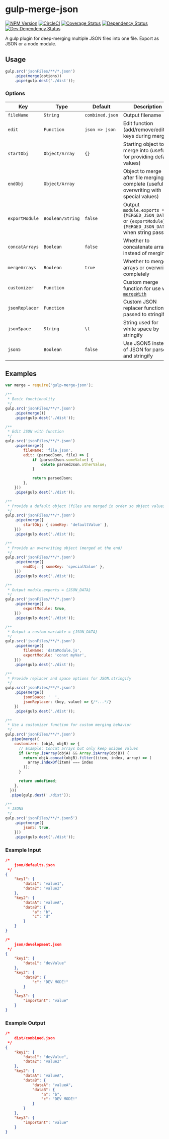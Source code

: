 # gulp-merge-json
[![NPM Version](https://badge.fury.io/js/gulp-merge-json.svg)](https://www.npmjs.com/package/gulp-merge-json) [![CircleCI](https://circleci.com/gh/joshswan/gulp-merge-json.svg?style=svg)](https://circleci.com/gh/joshswan/gulp-merge-json) [![Coverage Status](https://coveralls.io/repos/joshswan/gulp-merge-json/badge.svg?branch=master&service=github)](https://coveralls.io/github/joshswan/gulp-merge-json?branch=master) [![Dependency Status](https://david-dm.org/joshswan/gulp-merge-json.svg)](https://david-dm.org/joshswan/gulp-merge-json) [![Dev Dependency Status](https://david-dm.org/joshswan/gulp-merge-json/dev-status.svg)](https://david-dm.org/joshswan/gulp-merge-json#info=devDependencies)

A gulp plugin for deep-merging multiple JSON files into one file. Export as JSON or a node module.

## Usage

```javascript
gulp.src('jsonFiles/**/*.json')
	.pipe(merge(options))
	.pipe(gulp.dest('./dist'));
```

### Options

| Key | Type | Default | Description |
| ---- | ---- | ------- | ----------- |
| `fileName` | `String` | `combined.json` | Output filename |
| `edit` | `Function` | `json => json` | Edit function (add/remove/edit keys during merge) |
| `startObj` | `Object/Array` | `{}` | Starting object to merge into (useful for providing default values) |
| `endObj` | `Object/Array` | | Object to merge after file merging complete (useful for overwriting with special values) |
| `exportModule` | `Boolean/String` | `false` | Output `module.exports = {MERGED_JSON_DATA};` or `{exportModule} = {MERGED_JSON_DATA}` when string passed |
| `concatArrays` | `Boolean` | `false` | Whether to concatenate arrays instead of merging |
| `mergeArrays` | `Boolean` | `true` | Whether to merge arrays or overwrite completely |
| `customizer` | `Function` | | Custom merge function for use with [`mergeWith`](https://lodash.com/docs/#mergeWith) |
| `jsonReplacer` | `Function` | | Custom JSON replacer function passed to stringify |
| `jsonSpace` | `String` | `\t` | String used for white space by stringify |
| `json5` | `Boolean` | `false` | Use JSON5 instead of JSON for parse and stringify |

## Examples
```javascript
var merge = require('gulp-merge-json');

/**
 * Basic functionality
 */
gulp.src('jsonFiles/**/*.json')
	.pipe(merge())
	.pipe(gulp.dest('./dist'));

/**
 * Edit JSON with function
 */
gulp.src('jsonFiles/**/*.json')
	.pipe(merge({
		fileName: 'file.json',
		edit: (parsedJson, file) => {
			if (parsedJson.someValue) {
				delete parsedJson.otherValue;
			}

			return parsedJson;
		},
	}))
	.pipe(gulp.dest('./dist'));

/**
 * Provide a default object (files are merged in order so object values will be overwritten)
 */
gulp.src('jsonFiles/**/*.json')
	.pipe(merge({
		startObj: { someKey: 'defaultValue' },
	}))
	.pipe(gulp.dest('./dist'));

/**
 * Provide an overwriting object (merged at the end)
 */
gulp.src('jsonFiles/**/*.json')
	.pipe(merge({
		endObj: { someKey: 'specialValue' },
	}))
	.pipe(gulp.dest('./dist'));

/**
 * Output module.exports = {JSON_DATA}
 */
gulp.src('jsonFiles/**/*.json')
	.pipe(merge({
		exportModule: true,
	}))
	.pipe(gulp.dest('./dist'));

/**
 * Output a custom variable = {JSON_DATA}
 */
gulp.src('jsonFiles/**/*.json')
	.pipe(merge({
		fileName: 'dataModule.js',
		exportModule: 'const myVar',
	}))
	.pipe(gulp.dest('./dist'));

/**
 * Provide replacer and space options for JSON.stringify
 */
gulp.src('jsonFiles/**/*.json')
    .pipe(merge({
        jsonSpace: '  ',
        jsonReplacer: (key, value) => {/*...*/}
    })
    .pipe(gulp.dest('./dist'));

/**
 * Use a customizer function for custom merging behavior
 */
gulp.src('jsonFiles/**/*.json')
  .pipe(merge({
    customizer: (objA, objB) => {
      // Example: Concat arrays but only keep unique values
      if (Array.isArray(objA) && Array.isArray(objB)) {
        return objA.concat(objB).filter((item, index, array) => (
          array.indexOf(item) === index
        ));
      }

      return undefined;
    },
  }))
  .pipe(gulp.dest('./dist'));

/**
 * JSON5
 */
gulp.src('jsonFiles/**/*.json5')
	.pipe(merge({
		json5: true,
	}))
	.pipe(gulp.dest('./dist'));
```


### Example Input
```JSON
/*
	json/defaults.json
 */
{
	"key1": {
		"data1": "value1",
		"data2": "value2"
	},
	"key2": {
		"dataA": "valueA",
		"dataB": {
			"a": "b",
			"c": "d"
		}
	}
}

/*
	json/development.json
 */
{
	"key1": {
		"data1": "devValue"
	},
	"key2": {
		"dataB": {
			"c": "DEV MODE!"
		}
	},
	"key3": {
		"important": "value"
	}
}
```

### Example Output
```JSON
/*
	dist/combined.json
 */
{
	"key1": {
		"data1": "devValue",
		"data2": "value2"
	},
	"key2": {
		"dataA": "valueA",
		"dataB": {
			"dataA": "valueA",
			"dataB": {
				"a": "b",
				"c": "DEV MODE!"
			}
		}
	},
	"key3": {
		"important": "value"
	}
}
```
